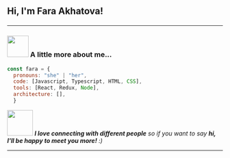 <h2> Hi, I'm Fara Akhatova!
<hr />
  





### <img src="https://media.giphy.com/media/VgCDAzcKvsR6OM0uWg/giphy.gif" width="50"> A little more about me...  


```javascript
const fara = {
  pronouns: "she" | "her",
  code: [Javascript, Typescript, HTML, CSS],
  tools: [React, Redux, Node],
  architecture: [],
  }
```

<img src="https://media.giphy.com/media/LnQjpWaON8nhr21vNW/giphy.gif" width="60"> <em><b>I love connecting with different people</b> so if you want to say <b>hi, I'll be happy to meet you more!</b> :)</em>

---
